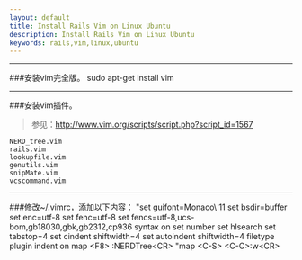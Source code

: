 ```yaml
---
layout: default
title: Install Rails Vim on Linux Ubuntu
description: Install Rails Vim on Linux Ubuntu
keywords: rails,vim,linux,ubuntu
---
```

___
###安装vim完全版。
    sudo apt-get install vim

___
###安装vim插件。
>参见：http://www.vim.org/scripts/script.php?script_id=1567

    NERD_tree.vim
    rails.vim
    lookupfile.vim
    genutils.vim
    snipMate.vim
    vcscommand.vim
___
###修改~/.vimrc，添加以下内容：
    "set guifont=Monaco\ 11
    set bsdir=buffer
    set enc=utf-8
    set fenc=utf-8
    set fencs=utf-8,ucs-bom,gb18030,gbk,gb2312,cp936
    syntax on
    set number
    set hlsearch
    set tabstop=4
    set cindent shiftwidth=4
    set autoindent shiftwidth=4
    filetype plugin indent on
    map &lt;F8&gt; :NERDTree&lt;CR&gt;
    "map &lt;C-S&gt; &lt;C-C&gt;:w&lt;CR&gt;

